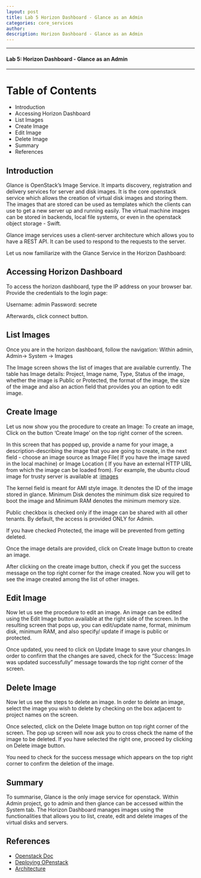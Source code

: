 ```yaml
---
layout: post
title: Lab 5 Horizon Dashboard - Glance as an Admin
categories: core_services
author: 
description: Horizon Dashboard - Glance as an Admin
---
```


* * *
#### Lab 5: Horizon Dashboard - Glance as an Admin #
* * *

# Table of Contents

* Introduction
* Accessing Horizon Dashboard
* List Images
* Create Image
* Edit Image
* Delete Image
* Summary
* References


## Introduction 
Glance is OpenStack’s Image Service. It imparts discovery, registration and delivery services for server and disk images. It is the core openstack service which allows the creation of virtual disk images and storing them. The images that are stored can be used as templates which the clients can use to get a new server up and running easily. The virtual machine images can be stored in backends, local file systems, or even in the openstack object storage - Swift. 

Glance image services uses a client-server architecture which allows you to have a REST API. It can be used to respond to the requests to the server.

Let us now familiarize with the Glance Service in the Horizon Dashboard: 

## Accessing Horizon Dashboard
To access the horizon dashboard, type the IP address on your browser bar. Provide the credentials to the login page:

Username: admin
Password: secrete

Afterwards, click connect button. 

## List Images
Once you are in the horizon dashboard, follow the navigation: 
Within admin, Admin→ System → Images

The Image screen shows the list of images that are available currently. The table has Image details: Project, Image name, Type, Status of the image, whether the image is Public or  Protected, the format of the image, the size of the image and also an action field that provides you an option to edit image. 

## Create Image

Let us now show you the procedure to create an Image: 
To create an image, Click on the button ‘Create Image’ on the top right corner of the screen. 

In this screen that has popped up, provide a name for your image, a description-describing the image that you are going to create, in the next field - choose an image source as Image File( If you have the image saved in the local machine) or Image Location ( If you have an external HTTP URL from which the image can be loaded from). For example, the ubuntu cloud image for trusty server is available at :[images](https://cloud-images.ubuntu.com/trusty/current/trusty-server-cloudimg-amd64-disk1.img)

The kernel field is meant for AMI style image. It denotes the ID of the image stored in glance.
Minimum Disk denotes the minimum disk size required to boot the image and Minimum RAM denotes the minimum memory size. 

Public checkbox is checked only if the image can be shared with all other tenants. By default, the access is provided ONLY for Admin.

If you have checked Protected,  the image will be prevented from getting deleted. 

Once the image details are provided, click on Create Image button to create an image.  

After clicking on the create image button, check if you get the success message on the top right corner for the image created. Now you will get to see the image created among the list of other images. 


## Edit Image
Now let us see the procedure to edit an image. An image can be edited using the Edit Image button available at the right side of the screen. In the resulting screen that pops up, you can edit/update name, format, minimum disk, minimum RAM, and also specify/ update if image is public or protected. 

Once updated, you need to click on Update Image to save your changes.In order to confirm that the changes are saved, check for the “Success: Image was updated successfully” message towards the top right corner of the screen. 

## Delete Image
Now let us see the steps to delete an image.
In order to delete an image, select the image you wish to delete by checking on the box adjacent to project names on the screen. 

Once selected, click on the Delete Image button on top right corner of the screen. The pop up screen will now ask you to cross check the name of the image to be deleted. If you have selected the right one, proceed by clicking on Delete image button. 

You need to check for the success message which appears on the top right corner to confirm the deletion of the image. 

## Summary
To summarise, Glance is the only image service for openstack. 
Within Admin project, go to admin and then glance can be accessed within the System tab. The Horizon Dashboard manages images using the functionalities that allows you to list, create, edit and delete images of the virtual disks and servers. 

## References
* [Openstack Doc](http://docs.openstack.org/icehouse/training-guides/content/operator-getting-started.html)
* [Deploying OPenstack](https://www.safaribooksonline.com/library/view/deploying-openstack/9781449311223/ch03.html)
* [Architecture](http://docs.openstack.org/developer/glance/architecture.html)

